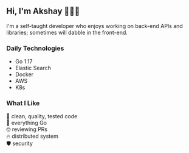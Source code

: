 ## Hi, I'm Akshay 👋👨‍💻
I'm a self-taught developer who enjoys working on back-end APIs and libraries; sometimes will dabble in the front-end.

### Daily Technologies
- Go 1.17
- Elastic Search
- Docker
- AWS
- K8s

### What I Like
🚀 clean, quality, tested code   
🦀 everything Go  
🤓 reviewing PRs  
🔥 distributed system  
🛡️ security  
